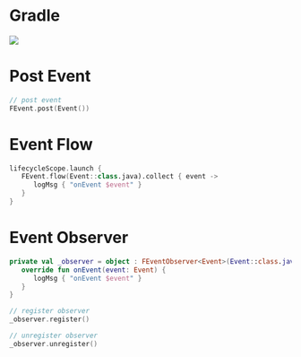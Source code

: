 # Gradle

[![](https://jitpack.io/v/zj565061763/event.svg)](https://jitpack.io/#zj565061763/event)

# Post Event

```kotlin
// post event
FEvent.post(Event())
```

# Event Flow

```kotlin
lifecycleScope.launch {
   FEvent.flow(Event::class.java).collect { event ->
      logMsg { "onEvent $event" }
   }
}
```

# Event Observer

```kotlin
private val _observer = object : FEventObserver<Event>(Event::class.java) {
   override fun onEvent(event: Event) {
      logMsg { "onEvent $event" }
   }
}

// register observer
_observer.register()

// unregister observer
_observer.unregister()
```


